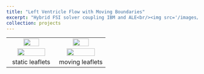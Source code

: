 ```yaml
---
title: "Left Ventricle Flow with Moving Boundaries"
excerpt: "Hybrid FSI solver coupling IBM and ALE<br/><img src='/images/heart.png'>"
collection: projects
---
```


<table>
 <tr align="center">
    <td width="50%"><img src="https://github.com/user-attachments/assets/ffa6a8c2-8333-4f96-81b7-6e4427bfe9dc" width="60%"></td>
    <td width="50%"><img src="https://github.com/user-attachments/assets/eb6829c8-659e-4a7b-9ec9-6d25ef3610e6" width="60%"></td>
 </tr>
 <tr align="center">
    <td width="50%"><img src="https://github.com/user-attachments/assets/3eac81e2-8d72-4a8b-9c7b-9b730e619b6c" width="80%"></td>
    <td width="50%"><img src="https://github.com/user-attachments/assets/60429d9d-1bc3-476b-83ad-3e00917f1f41" width="80%"></td>
 </tr> 
 <tr align="center">
   <td width="50%">static leaflets</td>
   <td width="50%">moving leaflets</td>   
 </tr>
</table>
